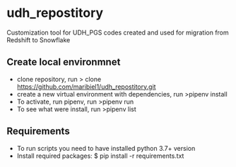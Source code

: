 # udh_repostitory
Customization tool for UDH_PGS codes created and used for migration from Redshift to Snowflake

## Create local environmnet
- clone repository, run \> clone https://github.com/maribiel1/udh_repostitory.git
- create a new virtual environment with dependencies, run \>pipenv install
- To activate, run pipenv, run \>pipenv run
- To see what were install, run \>pipenv list

## Requirements
- To run scripts you need to have installed python 3.7+ version
- Install required packages: $ pip install -r requirements.txt



